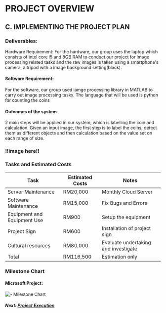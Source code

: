 # PROJECT OVERVIEW

## C. IMPLEMENTING THE PROJECT PLAN
### Deliverables:
Hardware Requirement:
For the hardware, our group uses the laptop which consists of intel core i5 and 8GB RAM to conduct our project for image processing related tasks and the raw images is taken using a smartphone's camera, a tripod with a image background setting(black).

#### Software Requirement:
For the software, our group used iamge processing library in MATLAB to carry out image processing tasks. The language that will be used is python for counting the coins

#### Outcomes of the system
2 main steps will be applied in our system, which is labelling the coin and calculation. Given an input image, the first step is to label the coins, detect them as different objects and then calculation based on the value set on each range of size. 
### !!image here!!

### Tasks and Estimated Costs

| Task |  Estimated Costs | Notes |
|-----|----|----|
| Server Maintenance|RM20,000| Monthly Cloud Server     |   
| Software Maintenance |RM15,000| Fix Bugs and Errors | 
| Equipment and Equipment Use |RM900|   Setup the equipment | |
| Project Sign|RM600| Installation of project sign     |         |
| Cultural resources            |RM80,000|  Evaluate undertaking and investigate |      |
|   Total     |RM116,500|  Estimation only    |      |


### Milestone Chart
#### Microsoft Project:
![- Milestone Chart](https://user-images.githubusercontent.com/121591169/211925674-088fecf6-d988-4f71-8b97-a6451819afd3.jpg)

##### Next: [Project Execution](D-PROJECT_EXECUTION.md)
